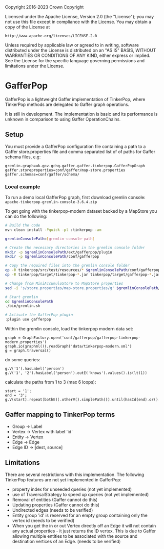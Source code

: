 Copyright 2016-2023 Crown Copyright

Licensed under the Apache License, Version 2.0 (the "License");
you may not use this file except in compliance with the License.
You may obtain a copy of the License at

    http://www.apache.org/licenses/LICENSE-2.0

Unless required by applicable law or agreed to in writing, software
distributed under the License is distributed on an "AS IS" BASIS,
WITHOUT WARRANTIES OR CONDITIONS OF ANY KIND, either express or implied.
See the License for the specific language governing permissions and
limitations under the License.


# GafferPop

GafferPop is a lightweight Gaffer implementation of TinkerPop, where TinkerPop methods are delegated to Gaffer graph operations.

It is still in development. The implementation is basic and its performance is unknown in comparison to using Gaffer OperationChains.


## Setup
You must provide a GafferPop configuration file containing a path to a Gaffer store.properties file and comma separated list of of paths for Gaffer schema files, e.g:
```
gremlin.graph=uk.gov.gchq.gaffer.gaffer.tinkerpop.GafferPopGraph
gaffer.storeproperties=conf/gaffer/map-store.properties
gaffer.schemas=conf/gaffer/schema/
```

### Local example
To run a demo local GafferPop graph, first download gremlin console: `apache-tinkerpop-gremlin-console-3.6.4.zip`

To get going with the tinkerpop-modern dataset backed by a MapStore you can do the following:
```bash
# Build the code
mvn clean install -Pquick -pl :tinkerpop -am

gremlinConsolePath=[gremlin-console-path]

# Create the necessary directories in the gremlin console folder
mkdir -p $gremlinConsolePath/ext/gafferpop/plugin
mkdir -p $gremlinConsolePath/conf/gafferpop

# Copy the required files into the gremlin console folder
cp -R tinkerpop/src/test/resources/* $gremlinConsolePath/conf/gafferpop
cp -R tinkerpop/target/tinkerpop-*.jar tinkerpop/target/gafferpop-*.jar  $gremlinConsolePath/ext/gafferpop/plugin

# Change from MiniAccumuloStore to MapStore properties
sed -i 's/store.properties/map-store.properties/g' $gremlinConsolePath/conf/gafferpop/gafferpop-tinkerpop-modern.properties

# Start gremlin
cd $gremlinConsolePath
./bin/gremlin.sh

# Activate the GafferPop plugin
:plugin use gafferpop
```


Within the gremlin console, load the tinkerpop modern data set:
```
graph = GraphFactory.open('conf/gafferpop/gafferpop-tinkerpop-modern.properties')
graph.io(graphml()).readGraph('data/tinkerpop-modern.xml')
g = graph.traversal()
```
do some queries:
```
g.V('1').hasLabel('person')
g.V('1', '2').hasLabel('person').outE('knows').values().is(lt(1))
```
calculate the paths from 1 to 3 (max 6 loops):
```
start = '1';
end = '3';
g.V(start).repeat(bothE().otherV().simplePath()).until(hasId(end).or().loops().is(6)).path()
```

## Gaffer mapping to TinkerPop terms

 - Group -> Label
 - Vertex -> Vertex with label 'id'
 - Entity -> Vertex
 - Edge -> Edge
 - Edge ID -> [dest, source]


## Limitations

There are several restrictions with this implementation. The following TinkerPop features are not yet implemented in GafferPop:
 - property index for unseeded queries (not yet implemented)
 - use of TraversalStrategy to speed up queries (not yet implemented)
 - Removal of entities (Gaffer cannot do this)
 - Updating properties (Gaffer cannot do this)
 - Undirected edges (needs to be verified)
 - Entity group 'id' is reserved for an empty group containing only the vertex id (needs to be verified)
 - When you get the in or out Vertex directly off an Edge it will not contain any actual properties - it just returns the ID vertex. This is due to Gaffer allowing multiple entities to be associated with the source and destination vertices of an Edge. (needs to be verified)
